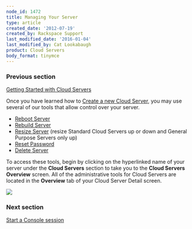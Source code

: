 ```yaml
---
node_id: 1472
title: Managing Your Server
type: article
created_date: '2012-07-19'
created_by: Rackspace Support
last_modified_date: '2016-01-04'
last_modified_by: Cat Lookabaugh
product: Cloud Servers
body_format: tinymce
---
```


### Previous section

[Getting Started with Cloud
Servers](/howto/getting-started-with-cloud-servers-0)



Once you have learned how to [Create a new Cloud
Server](/howto/getting-started-with-cloud-servers-0),
you may use several of our tools that allow control over your server.

-   [Reboot
    Server](/howto/reboot-your-server)
-   [Rebuild
    Server](/howto/rebuild-a-cloud-server)
-   [Resize
    Server](/howto/managing-your-server-resizing-standard-and-general-purpose-servers)
    (resize Standard Cloud Servers up or down and General Purpose
    Servers only up)
-   [Reset
    Password](/howto/reset-your-server-password)
-   [Delete
    Server](/howto/deleting-your-server)

To access these tools, begin by clicking on the hyperlinked name of your
server under the **Cloud Servers** section to take you to the **Cloud
Servers Overview** screen.  All of the administrative tools for Cloud
Servers are located in the **Overview** tab of your Cloud Server Detail
screen.

![](http://c765420.r20.cf2.rackcdn.com/22_CloudServersnew.png)



### Next section

[Start a Console
session](/howto/start-a-console-session)

